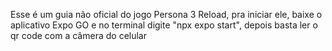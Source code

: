 Esse é um guia não oficial do jogo Persona 3 Reload, pra iniciar ele, baixe o aplicativo Expo GO e no terminal digite "npx expo start", depois basta ler o qr code com a câmera do celular
